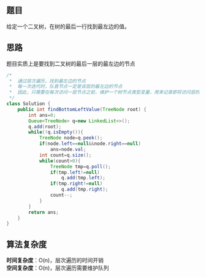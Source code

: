 ## 题目
给定一个二叉树，在树的最后一行找到最左边的值。
## 思路
题目实质上是要找到二叉树的最后一层的最左边的节点
```java
/*
 *  通过层次遍历，找到最左边的节点
 *  每一次迭代时，队首节点一定是该层的最左边的节点
 *  因此，只需要在每次访问一层节点之前，维护一个树节点类型变量，用来记录即将访问层的最左边节点即可
 */
class Solution {
    public int findBottomLeftValue(TreeNode root) {
        int ans=0;
        Queue<TreeNode> q=new LinkedList<>();
        q.add(root);
        while(!q.isEmpty()){
            TreeNode node=q.peek();
            if(node.left==null&&node.right==null)
                ans=node.val;
            int count=q.size();
            while(count>0){
                TreeNode tmp=q.poll();
                if(tmp.left!=null) 
                    q.add(tmp.left);
                if(tmp.right!=null)
                    q.add(tmp.right);
                count--;
            }   
        }
        return ans;
    }
}
```
## 算法复杂度
**时间复杂度**：O(n)，层次遍历的时间开销  
**空间复杂度**：O(n)，层次遍历需要维护队列
